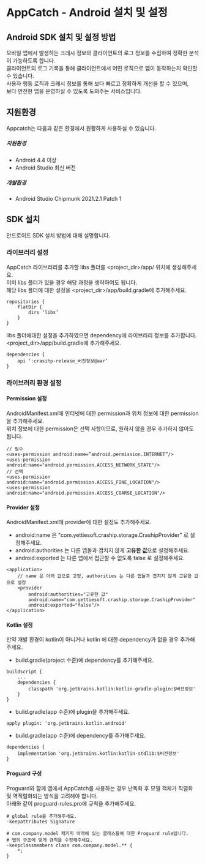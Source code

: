 # AppCatch - Android 설치 및 설정

## Android SDK 설치 및 설정 방법
모바일 앱에서 발생하는 크래시 정보와 클라이언트의 로그 정보를 수집하여 정확한 분석이 가능하도록 합니다. <br/>
클라이언트의 로그 기록을 통해 클라이언트에서 어떤 로직으로 앱이 동작하는지 확인할 수 있습니다. <br/>
사용자 행동 로직과 크래시 정보를 통해 보다 빠르고 정확하게 개선을 할 수 있으며, <br/>
보다 안전한 앱을 운영하실 수 있도록 도와주는 서비스입니다. <br/>

## 지원환경
Appcatch는 다음과 같은 환경에서 원활하게 사용하실 수 있습니다.

##### 지원환경
* Android 4.4 이상
* Android Studio 최신 버전

##### 개발환경
* Android Studio Chipmunk 2021.2.1 Patch 1

## SDK 설치
안드로이드 SDK 설치 방법에 대해 설명합니다.

### 라이브러리 설정
AppCatch 라이브러리를 추가할 libs 폴더를 <project_dir\>/app/ 위치에 생성해주세요. <br/>
이미 libs 폴더가 있을 경우 해당 과정을 생략하여도 됩니다. <br/>
해당 libs 폴더에 대한 설정을 <project_dir\>/app/build.gradle에 추가해주세요. <br/>
```
repositories {
	flatDir {
		dirs ‘libs’
	}
}
```

libs 폴더에대한 설정을 추가하였으면 dependency에 라이브러리 정보를 추가합니다. <br/>
<project_dir\>/app/build.gradle에 추가해주세요. <br/>
```
dependencies {
	api ‘:crasihp-release_버전정보@aar’
}
```

### 라이브러리 환경 설정
#### Permission 설정
AndroidManifest.xml에 인터넷에 대한 permission과 위치 정보에 대한 permission을 추가해주세요. <br/>
위치 정보에 대한 permission은 선택 사항이므로, 원하지 않을 경우 추가하지 않아도 됩니다. <br/>
```
// 필수
<uses-permission android:name=”android.permission.INTERNET”/>
<uses-permission android:name="android.permission.ACCESS_NETWORK_STATE"/>
// 선택
<uses-permission android:name="android.permission.ACCESS_FINE_LOCATION"/>
<uses-permission android:name="android.permission.ACCESS_COARSE_LOCATION"/>
```

#### Provider 설정
AndroidManifext.xml에 provider에 대한 설정도 추가해주세요.

* android:name 은 "com.yettiesoft.craship.storage.CrashipProvider" 로 설정해주세요.
* android:authorities 는 다른 앱들과 겹치지 않게 **고유한 값**으로 설정해주세요.
* android:exported 는 다른 앱에서 접근할 수 없도록 false 로 설정해주세요.
```
<application>
    // name 은 아래 값으로 고정, authorities 는 다른 앱들과 겹치지 않게 고유한 값으로 설정
    <provider
        android:authorities="고유한 값"
        android:name="com.yettiesoft.craship.storage.CrashipProvider"
        android:exported="false"/>
</application>
```

#### Kotlin 설정
만약 개발 환경이 kotlin이 아니거나 kotlin 에 대한 dependency가 없을 경우 추가해주세요.

* build.gradle(project 수준)에 dependency를 추가해주세요.
```
buildscript {
    ...
    dependencies {
        classpath 'org.jetbrains.kotlin:kotlin-gradle-plugin:$버전정보'
    }
}
```

* build.gradle(app 수준)에 plugin을 추가해주세요.
```
apply plugin: 'org.jetbrains.kotlin.android'
```

* build.gradle(app 수준)에 dependency를 추가해주세요.
```
dependencies {
    implementation 'org.jetbrains.kotlin:kotlin-stdlib:$버전정보'
}
```

#### Proguard 구성
Proguard와 함께 앱에서 AppCatch를 사용하는 경우 난독화 후 모델 객체가 직렬화 및 역직렬화되는 방식을 고려해야 합니다.<br/>
아래와 같이 proguard-rules.pro에 규칙을 추가해주세요.
```
# global rule을 추가해주세요.
-keepattributes Signature

# com.company.model 패키지 아래에 있는 클래스들에 대한 Proguard rule입니다.
# 앱의 구조에 맞게 규칙을 수정해주세요.
-keepclassmembers class com.company.model.** {
    *;
}
```